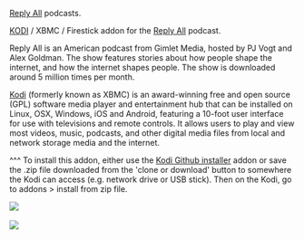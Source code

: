 <a href="https://gimletmedia.com/reply-all/">Reply All</a> podcasts.<br>

<a href="kodi.tv">KODI<a> / XBMC / Firestick addon for the <a href="https://gimletmedia.com/reply-all/">Reply All</a> podcast.<br>

Reply All is an American podcast from Gimlet Media, hosted by PJ Vogt and Alex Goldman. The show features stories about how people shape the internet, and how the internet shapes people. The show is downloaded around 5 million times per month.<br>

<a href="www.kodi.tv">Kodi</a> (formerly known as XBMC) is an award-winning free and open source (GPL) software media player and entertainment hub that can be installed on Linux, OSX, Windows, iOS and Android, featuring a 10-foot user interface for use with televisions and remote controls. It allows users to play and view most videos, music, podcasts, and other digital media files from local and network storage media and the internet.<br>

^^^ To install this addon, either use the <a href="https://www.tvaddons.co/github-browser-kodi/">Kodi Github installer</a> addon or save the .zip file downloaded from the 'clone or download' button to somewhere the Kodi can access (e.g. network drive or USB stick). Then on the Kodi, go to addons > install from zip file.<br>

<img src="https://is2-ssl.mzstatic.com/image/thumb/Podcasts123/v4/92/31/2f/92312f40-0cbc-cbc1-5260-f4b0a0f324f8/mza_3369448815471491884.png/600x600bb.jpg"><br>
<br><a href="http://www.kodi.tv"><img src="https://kodi.tv/sites/default/files/page/field_image/about--devices.jpg">
